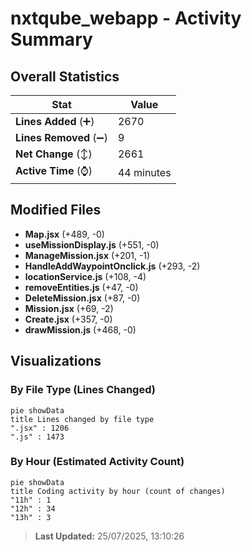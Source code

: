 # nxtqube_webapp - Activity Summary 

## Overall Statistics

| Stat                   | Value                                                             |
| ---------------------- | ----------------------------------------------------------------- |
| **Lines Added** (➕)   | 2670                                          |
| **Lines Removed** (➖) | 9                                        |
| **Net Change** (↕)    | 2661                |
| **Active Time** (⌚)   | 44 minutes |


## Modified Files
- **Map.jsx** (+489, -0)
- **useMissionDisplay.js** (+551, -0)
- **ManageMission.jsx** (+201, -1)
- **HandleAddWaypointOnclick.js** (+293, -2)
- **locationService.js** (+108, -4)
- **removeEntities.js** (+47, -0)
- **DeleteMission.jsx** (+87, -0)
- **Mission.jsx** (+69, -2)
- **Create.jsx** (+357, -0)
- **drawMission.js** (+468, -0)

## Visualizations

### By File Type (Lines Changed)

```mermaid
pie showData
title Lines changed by file type
".jsx" : 1206
".js" : 1473
```

### By Hour (Estimated Activity Count)

```mermaid
pie showData
title Coding activity by hour (count of changes)
"11h" : 1
"12h" : 34
"13h" : 3
```


> **Last Updated:** 25/07/2025, 13:10:26